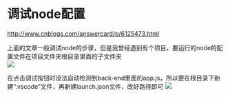 # 调试node配置
http://www.cnblogs.com/answercard/p/6125473.html   

上面的文章一般调试node的步骤，但是我曾经遇到有个项目，要运行的node的配置文件在项目文件夹根目录里面的子文件夹  
![](http://oys6fh33c.bkt.clouddn.com/QQ%E5%9B%BE%E7%89%8720171102161055.png)

在点击调试按钮时没法自动检测到back-end里面的app.js，所以要在根目录下新建“.vscode”文件，再新建launch.json文件，改好路径即可
![](http://oys6fh33c.bkt.clouddn.com/20171102161505.png)
